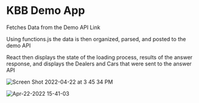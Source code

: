 # KBB Demo App
Fetches Data from the Demo API Link


Using functions.js the data is then organized, parsed, and posted to the demo API


React then displays the state of the loading process, results of the answer response, and displays the Dealers and Cars that were sent to the answer API


![Screen Shot 2022-04-22 at 3 45 34 PM](https://user-images.githubusercontent.com/52223110/164814240-65e63141-cdc2-46b8-a964-c26fd7bfd51a.png)



![Apr-22-2022 15-41-03](https://user-images.githubusercontent.com/52223110/164813918-ca8efdcd-6bda-409b-bad8-80c29efe5c43.gif)
